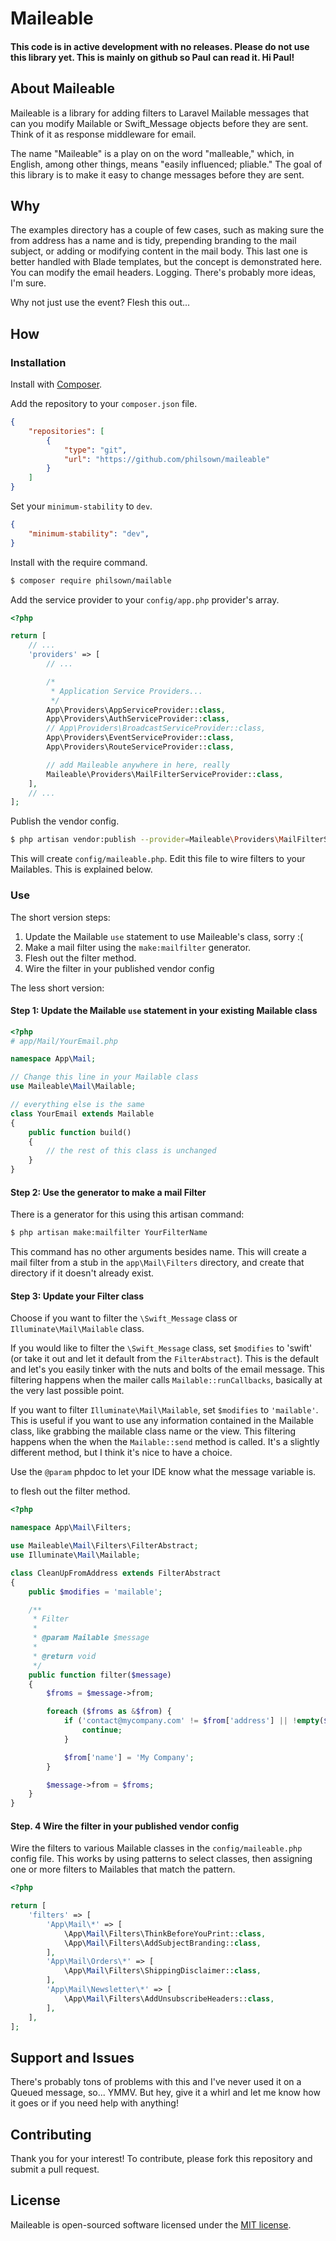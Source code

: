 # Maileable

#### This code is in active development with no releases. Please do not use this library yet. This is mainly on github so Paul can read it. Hi Paul!

## About Maileable

Maileable is a library for adding filters to Laravel Mailable messages that can you modify Mailable or Swift_Message objects before they are sent. Think of it as response middleware for email.

The name "Maileable" is a play on on the word "malleable," which, in English, among other things, means "easily influenced; pliable." The goal of this library is to make it easy to change messages before they are sent.

## Why

The examples directory has a couple of few cases, such as making sure the from address has a name and is tidy, prepending branding to the mail subject, or adding or modifying content in the mail body. This last one is better handled with Blade templates, but the concept is demonstrated here. You can modify the email headers. Logging. There's probably more ideas, I'm sure.

Why not just use the event? Flesh this out...

## How

### Installation

Install with [Composer](https://getcomposer.org/).

Add the repository to your `composer.json` file.

```json
{
    "repositories": [
        {
            "type": "git",
            "url": "https://github.com/philsown/maileable"
        }
    ]
}
```

Set your `minimum-stability` to `dev`.

```json
{
    "minimum-stability": "dev",
}
```

Install with the require command.

```bash
$ composer require philsown/mailable
```

Add the service provider to your `config/app.php` provider's array.

```php
<?php

return [
    // ...
    'providers' => [
        // ...

        /*
         * Application Service Providers...
         */
        App\Providers\AppServiceProvider::class,
        App\Providers\AuthServiceProvider::class,
        // App\Providers\BroadcastServiceProvider::class,
        App\Providers\EventServiceProvider::class,
        App\Providers\RouteServiceProvider::class,

        // add Maileable anywhere in here, really
        Maileable\Providers\MailFilterServiceProvider::class,
    ],
    // ...
];
```

Publish the vendor config.

```bash
$ php artisan vendor:publish --provider=Maileable\Providers\MailFilterServiceProvider --tag=config
```

This will create `config/maileable.php`. Edit this file to wire filters to your Mailables. This is explained below.

### Use

The short version steps:

1. Update the Mailable `use` statement to use Maileable's class, sorry :(
1. Make a mail filter using the `make:mailfilter` generator.
1. Flesh out the filter method.
1. Wire the filter in your published vendor config

The less short version:

#### Step 1: Update the Mailable `use` statement in your existing Mailable class

```php
<?php
# app/Mail/YourEmail.php

namespace App\Mail;

// Change this line in your Mailable class
use Maileable\Mail\Mailable;

// everything else is the same
class YourEmail extends Mailable
{
    public function build()
    {
        // the rest of this class is unchanged
    }
}
```

#### Step 2: Use the generator to make a mail Filter

There is a generator for this using this artisan command:

```bash
$ php artisan make:mailfilter YourFilterName
```

This command has no other arguments besides name. This will create a mail filter from a stub in the `app\Mail\Filters` directory, and create that directory if it doesn't already exist.

#### Step 3: Update your Filter class

Choose if you want to filter the `\Swift_Message` class or `Illuminate\Mail\Mailable` class.

If you would like to filter the `\Swift_Message` class, set `$modifies` to 'swift' (or take it out and let it default from the `FilterAbstract`). This is the default and let's you easily tinker with the nuts and bolts of the email message. This filtering happens when the mailer calls `Mailable::runCallbacks`, basically at the very last possible point.

If you want to filter `Illuminate\Mail\Mailable`, set `$modifies` to `'mailable'`. This is useful if you want to use any information contained in the Mailable class, like grabbing the mailable class name or the view. This filtering happens when the when the `Mailable::send` method is called. It's a slightly different method, but I think it's nice to have a choice.

Use the `@param` phpdoc to let your IDE know what the message variable is. 

to flesh out the filter method.

```php
<?php

namespace App\Mail\Filters;

use Maileable\Mail\Filters\FilterAbstract;
use Illuminate\Mail\Mailable;

class CleanUpFromAddress extends FilterAbstract
{
    public $modifies = 'mailable';

    /**
     * Filter
     *
     * @param Mailable $message
     *
     * @return void
     */
    public function filter($message)
    {
        $froms = $message->from;

        foreach ($froms as &$from) {
            if ('contact@mycompany.com' != $from['address'] || !empty($from['name'])) {
                continue;
            }

            $from['name'] = 'My Company';
        }

        $message->from = $froms;
    }
}
```

#### Step. 4 Wire the filter in your published vendor config

Wire the filters to various Mailable classes in the `config/maileable.php` config file. This works by using patterns to select classes, then assigning one or more filters to Mailables that match the pattern.

```php
<?php

return [
    'filters' => [
        'App\Mail\*' => [
            \App\Mail\Filters\ThinkBeforeYouPrint::class,
            \App\Mail\Filters\AddSubjectBranding::class,
        ],
        'App\Mail\Orders\*' => [
            \App\Mail\Filters\ShippingDisclaimer::class,
        ],
        'App\Mail\Newsletter\*' => [
            \App\Mail\Filters\AddUnsubscribeHeaders::class,
        ],
    ],
];
```

## Support and Issues

There's probably tons of problems with this and I've never used it on a Queued message, so... YMMV. But hey, give it a whirl and let me know how it goes or if you need help with anything!

## Contributing

Thank you for your interest! To contribute, please fork this repository and submit a pull request.

## License

Maileable is open-sourced software licensed under the [MIT license](http://opensource.org/licenses/MIT).
